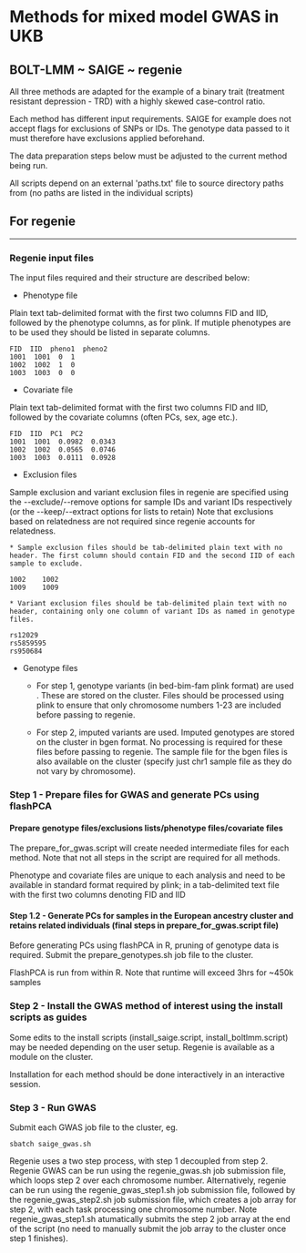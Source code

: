 # Methods for mixed model GWAS in UKB

## BOLT-LMM ~ SAIGE ~ regenie

All three methods are adapted for the example of a binary trait (treatment resistant depression - TRD) with a highly skewed case-control ratio. 

Each method has different input requirements. SAIGE for example does not accept flags for exclusions of SNPs or IDs. The genotype data passed to it must therefore have exclusions applied beforehand.

The data preparation steps below must be adjusted to the current method being run.

All scripts depend on an external 'paths.txt' file to source directory paths from (no paths are listed in the individual scripts)

## For regenie
***

### Regenie input files 

The input files required and their structure are described below:

* Phenotype file 

Plain text tab-delimited format with the first two columns FID and IID, followed by the phenotype columns, as for plink. 
If mutiple phenotypes are to be used they should be listed in separate columns.
```
FID  IID  pheno1  pheno2
1001  1001  0  1
1002  1002  1  0
1003  1003  0  0
```

* Covariate file

Plain text tab-delimited format with the first two columns FID and IID, followed by the covariate columns (often PCs, sex, age etc.).
```
FID  IID  PC1  PC2  
1001  1001  0.0982  0.0343
1002  1002  0.0565  0.0746
1003  1003  0.0111  0.0928
```

* Exclusion files

Sample exclusion and variant exclusion files in regenie are specified using the --exclude/--remove options for sample IDs and variant IDs respectively (or the --keep/--extract options for lists to retain)
Note that exclusions based on relatedness are not required since regenie accounts for relatedness.

	* Sample exclusion files should be tab-delimited plain text with no header. The first column should contain FID and the second IID of each sample to exclude.

```
1002	1002
1009	1009
```

	* Variant exclusion files should be tab-delimited plain text with no header, containing only one column of variant IDs as named in genotype files.

```
rs12029
rs5859595
rs950684
````

* Genotype files

	* For step 1, genotype variants (in bed-bim-fam plink format) are used . These are stored on the cluster. Files should be processed using plink to ensure that only chromosome numbers 1-23 are included before passing to regenie.

	* For step 2, imputed variants are used. Imputed genotypes are stored on the cluster in bgen format. No processing is required for these files before passing to regenie. The sample file for the bgen files is also available on the cluster (specify just chr1 sample file as they do not vary by chromosome).


### Step 1 - Prepare files for GWAS and generate PCs using flashPCA 

#### Prepare genotype files/exclusions lists/phenotype files/covariate files

The prepare_for_gwas.script will create needed intermediate files for each method. Note that not all steps in the script are required for all methods.

Phenotype and covariate files are unique to each analysis and need to be available in standard format required by plink; in a tab-delimited text file with the first two columns denoting FID and IID

#### Step 1.2 - Generate PCs for samples in the European ancestry cluster and retains related individuals (final steps in prepare_for_gwas.script file)

Before generating PCs using flashPCA in R, pruning of genotype data is required. Submit the prepare_genotypes.sh job file to the cluster.

FlashPCA is run from within R. Note that runtime will exceed 3hrs for ~450k samples

### Step 2 - Install the GWAS method of interest using the install scripts as guides

Some edits to the install scripts (install_saige.script, install_boltlmm.script) may be needed depending on the user setup. Regenie is available as a module on the cluster.

Installation for each method should be done interactively in an interactive session.

### Step 3 - Run GWAS

Submit each GWAS job file to the cluster, eg.

```
sbatch saige_gwas.sh
```

Regenie uses a two step process, with step 1 decoupled from step 2. Regenie GWAS can be run using the regenie_gwas.sh job submission 
file, which loops step 2 over each chromosome number. Alternatively, regenie can be run using the regenie_gwas_step1.sh job submission file, followed by the regenie_gwas_step2.sh job submission file, which creates a job array for step 2, 
with each task processing one chromosome number. Note regenie_gwas_step1.sh atumatically submits the step 2 job array at the end of the script (no need to manually submit the job array to the cluster once step 1 finishes).




